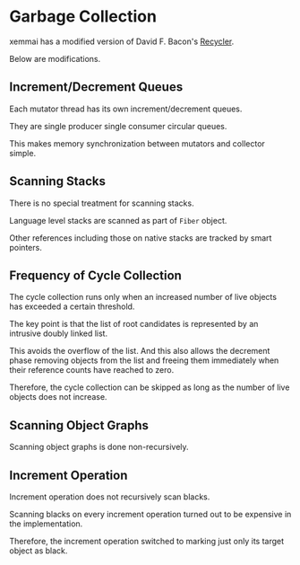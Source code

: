 # Garbage Collection

xemmai has a modified version of David F. Bacon's [Recycler](http://www.research.ibm.com/people/d/dfb/papers/Bacon03Pure.pdf).

Below are modifications.


## Increment/Decrement Queues

Each mutator thread has its own increment/decrement queues.

They are single producer single consumer circular queues.

This makes memory synchronization between mutators and collector simple.


## Scanning Stacks

There is no special treatment for scanning stacks.

Language level stacks are scanned as part of `Fiber` object.

Other references including those on native stacks are tracked by smart pointers.


## Frequency of Cycle Collection

The cycle collection runs only when an increased number of live objects has exceeded a certain threshold.

The key point is that the list of root candidates is represented by an intrusive doubly linked list.

This avoids the overflow of the list.
And this also allows the decrement phase removing objects from the list and freeing them immediately when their reference counts have reached to zero.

Therefore, the cycle collection can be skipped as long as the number of live objects does not increase.


## Scanning Object Graphs

Scanning object graphs is done non-recursively.


## Increment Operation

Increment operation does not recursively scan blacks.

Scanning blacks on every increment operation turned out to be expensive in the implementation.

Therefore, the increment operation switched to marking just only its target object as black.
